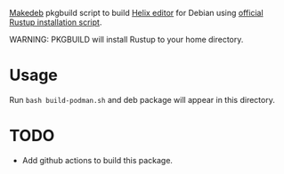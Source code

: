 [Makedeb](https://www.makedeb.org/) pkgbuild script to build [Helix editor](https://github.com/helix-editor/helix) for Debian using [official Rustup installation script](https://www.rust-lang.org/tools/install).

WARNING: PKGBUILD will install Rustup to your home directory.

# Usage

Run `bash build-podman.sh` and deb package will appear in this directory.

# TODO
* Add github actions to build this package.
